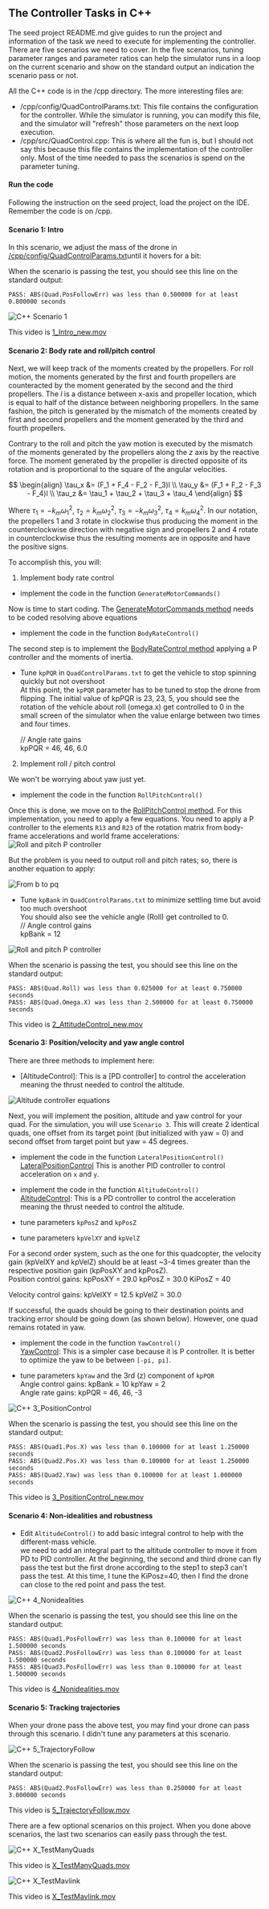
## The Controller Tasks in C++ ##

The seed project README.md give guides to run the project and information of the task we need to execute for implementing the controller. There are five scenarios we need to cover. In the five scenarios, tuning parameter ranges and parameter ratios can help the simulator runs in a loop on the current scenario and show on the standard output an indication the scenario pass or not.

All the C++ code is in the /cpp directory. The more interesting files are:

- /cpp/config/QuadControlParams.txt: This file contains the configuration for the controller. While the simulator is running, you can modify this file, and the simulator will "refresh" those parameters on the next loop execution.
- /cpp/src/QuadControl.cpp: This is where all the fun is, but I should not say this because this file contains the implementation of the controller only. Most of the time needed to pass the scenarios is spend on the parameter tuning.

#### Run the code

Following the instruction on the seed project, load the project on the IDE. Remember the code is on /cpp.

#### Scenario 1: Intro

In this scenario, we adjust the mass of the drone in [/cpp/config/QuadControlParams.txt](./config/QuadControlParams.txt)until it hovers for a bit:

When the scenario is passing the test, you should see this line on the standard output:  
```
PASS: ABS(Quad.PosFollowErr) was less than 0.500000 for at least 0.800000 seconds
```

![C++ Scenario 1](./images/1_Intro.gif)

This video is [1_Intro_new.mov](./videos/1_Intro_new.mov)

#### Scenario 2: Body rate and roll/pitch control ####

Next, we will keep track of the moments created by the propellers.   For roll motion, the moments generated by the first and fourth propellers are counteracted by the moment generated by the second and the third propellers. The $l$ is a distance between x-axis and propeller location, which is equal to half of the distance between neighboring propellers. In the same fashion, the pitch is generated by the mismatch of the moments created by first and second propellers and the moment generated by the third and fourth propellers. 

Contrary to the roll and pitch the yaw motion is executed by the mismatch of the moments generated by the propellers along the $z$ axis by the reactive force. The moment generated by the propeller is directed opposite of its rotation and is proportional to the square of the angular velocities.  

$$
\begin{align}
\tau_x &= (F_1 + F_4 - F_2 - F_3)l \\
\tau_y &= (F_1 + F_2 - F_3 - F_4)l \\
\tau_z &= \tau_1 + \tau_2 + \tau_3 + \tau_4
\end{align}
$$

Where $\tau_1 = - k_m \omega^2_1$, $\tau_2 = k_m \omega^2_2$, $\tau_3 = -k_m \omega^2_3$, $\tau_4 = k_m \omega^2_4$. In our notation, the propellers 1 and 3 rotate in clockwise thus producing the moment in the counterclockwise direction with negative sign and propellers 2 and 4 rotate in counterclockwise thus the resulting moments are in opposite and have the positive signs.  



To accomplish this, you will:

1. Implement body rate control

 - implement the code in the function `GenerateMotorCommands()`
 


Now is time to start coding. The [GenerateMotorCommands method](./src/QuadControl.cpp#L56-L93) needs to be coded resolving above equations

- implement the code in the function `BodyRateControl()`

The second step is to implement the [BodyRateControl method](./src/QuadControl.cpp#L95-L121) applying a P controller and the moments of inertia.

 - Tune `kpPQR` in `QuadControlParams.txt` to get the vehicle to stop spinning quickly but not overshoot   
  At this point, the `kpPQR` parameter has to be tuned to stop the drone from flipping. The initial value of kpPQR is 23, 23, 5, you should see the rotation of the vehicle about roll (omega.x) get controlled to 0 in the small screen of the simulator when the value enlarge between two times and four times.
  
   // Angle rate gains   
   kpPQR = 46, 46, 6.0

2. Implement roll / pitch control  

We won't be worrying about yaw just yet.
- implement the code in the function `RollPitchControl()`  
 
Once this is done, we move on to the [RollPitchControl method](./src/QuadControl.cpp#L124-L170). For this implementation, you need to apply a few equations. You need to apply a P controller to the elements `R13` and `R23` of the rotation matrix from body-frame accelerations and world frame accelerations:  
![Roll and pitch P controller](./images/roll_pitch_p_controller.gif)

But the problem is you need to output roll and pitch rates; so, there is another equation to apply:

![From b to pq](./images/roll_pitch_from_b_to_pq.gif)

- Tune `kpBank` in `QuadControlParams.txt` to minimize settling time but avoid too much overshoot  
You should also see the vehicle angle (Roll) get controlled to 0.  
// Angle control gains   
kpBank = 12 


![Roll and pitch P controller](./images/2_AttitudeControl.gif)

When the scenario is passing the test, you should see this line on the standard output:  
```
PASS: ABS(Quad.Roll) was less than 0.025000 for at least 0.750000 seconds
PASS: ABS(Quad.Omega.X) was less than 2.500000 for at least 0.750000 seconds
```

This video is [2_AttitudeControl_new.mov](./videos/2_AttitudeControl_new.mov)

#### Scenario 3: Position/velocity and yaw angle control ###

There are three methods to implement here:

- [AltitudeControl]: This is a [PD controller] to control the acceleration meaning the thrust needed to control the altitude.

![Altitude controller equations](altitude_eq.gif)


Next, you will implement the position, altitude and yaw control for your quad.  For the simulation, you will use `Scenario 3`.  This will create 2 identical quads, one offset from its target point (but initialized with yaw = 0) and second offset from target point but yaw = 45 degrees.

 - implement the code in the function `LateralPositionControl()`   
 [LateralPositionControl](./src/QuadControl.cpp#L218-L280) This is another PID controller to control acceleration on `x` and `y`.

- implement the code in the function `AltitudeControl()`    
[AltitudeControl](./cpp/src/QuadControl.cpp#L171-L215): This is a PD controller to control the acceleration meaning the thrust needed to control the altitude.

- tune parameters `kpPosZ` and `kpPosZ`
- tune parameters `kpVelXY` and `kpVelZ`  

For a second order system, such as the one for this quadcopter, the velocity gain (kpVelXY and kpVelZ) should be at least ~3-4 times greater than the respective position gain (kpPosXY and kpPosZ).  
Position control gains:
kpPosXY = 29.0
kpPosZ = 30.0
KiPosZ = 40

Velocity control gains:
kpVelXY = 12.5
kpVelZ = 30.0

If successful, the quads should be going to their destination points and tracking error should be going down (as shown below). However, one quad remains rotated in yaw.

 - implement the code in the function `YawControl()`  
 [YawControl](./cpp/src/QuadControl.cpp#L282-L318): This is a simpler case because it is P controller. It is better to optimize the yaw to be between `[-pi, pi]`.

 - tune parameters `kpYaw` and the 3rd (z) component of `kpPQR`  
Angle control gains:
kpBank = 10
kpYaw = 2  
Angle rate gains: kpPQR = 46, 46, -3


![C++ 3_PositionControl](./images/3_PositionControl.gif)

When the scenario is passing the test, you should see this line on the standard output:     
```
PASS: ABS(Quad1.Pos.X) was less than 0.100000 for at least 1.250000 seconds
PASS: ABS(Quad2.Pos.X) was less than 0.100000 for at least 1.250000 seconds
PASS: ABS(Quad2.Yaw) was less than 0.100000 for at least 1.000000 seconds
```

This video is [3_PositionControl_new.mov](./videos/3_PositionControl_new.mov)

#### Scenario 4: Non-idealities and robustness

- Edit `AltitudeControl()` to add basic integral control to help with the different-mass vehicle.   
we need to add an integral part to the altitude controller to move it from PD to PID controller. At the beginning, the second and third drone can fly pass the test but the first drone according to the step1 to step3 can't pass the test. At this time, I tune the KiPosz=40, then I find the drone can close to the red point and pass the test.

![C++ 4_Nonidealities](./images/4_Nonidealities.gif)

When the scenario is passing the test, you should see this line on the standard output:

```
PASS: ABS(Quad1.PosFollowErr) was less than 0.100000 for at least 1.500000 seconds
PASS: ABS(Quad2.PosFollowErr) was less than 0.100000 for at least 1.500000 seconds
PASS: ABS(Quad3.PosFollowErr) was less than 0.100000 for at least 1.500000 seconds
```

This video is [4_Nonidealities.mov](./videos/4_Nonidealities.mov)

#### Scenario 5: Tracking trajectories

When your drone pass the above test, you may find your drone can pass through this scenario. I didn't tune any parameters at this scenario.

![C++ 5_TrajectoryFollow](./images/5_TrajectoryFollow.gif)

When the scenario is passing the test, you should see this line on the standard output:

```
PASS: ABS(Quad2.PosFollowErr) was less than 0.250000 for at least 3.000000 seconds
```

This video is [5_TrajectoryFollow.mov](./videos/5_TrajectoryFollow.mov)

There are a few optional scenarios on this project. When you done above scenarios, the last two scenarios can easily pass through the test.

![C++ X_TestManyQuads](./images/X_TestManyQuads.gif)

This video is [X_TestManyQuads.mov](./videos/X_TestManyQuads.mov)

![C++ X_TestMavlink](./images/X_TestMavlink.gif)

This video is [X_TestMavlink.mov](./videos/X_TestMavlink.mov)
